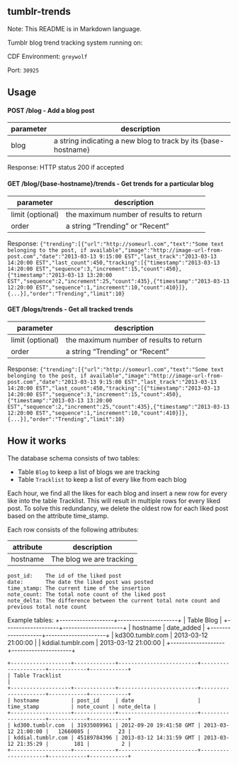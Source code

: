 ## tumblr-trends ##

Note: This README is in Markdown language.

Tumblr blog trend tracking system running on:

CDF Environment: ```greywolf```

Port: ```30925```

## Usage ##

#### POST /blog - Add a blog post ####

|parameter|description|
|---|---|
| blog | a string indicating a new blog to track by its {base-hostname} |
Response: HTTP status 200 if accepted

#### GET /blog/{base-hostname}/trends - Get trends for a particular blog ####

|parameter|description|
|---|---|
| limit (optional) | the maximum number of results to return |
| order | a string “Trending” or “Recent” |

Response:
```{"trending":[{"url":"http://someurl.com","text":"Some text belonging to the post, if available","image":"http://image-url-from-post.com","date":"2013-03-13 9:15:00 EST","last_track":"2013-03-13 14:20:00 EST","last_count":450,"tracking":[{"timestamp":"2013-03-13 14:20:00 EST","sequence":3,"increment":15,"count":450},{"timestamp":"2013-03-13 13:20:00 EST","sequence":2,"increment":25,"count":435},{"timestamp":"2013-03-13 12:20:00 EST","sequence":1,"increment":10,"count":410}]},{...}],"order":"Trending","limit":10}```

#### GET /blogs/trends - Get all tracked trends ####

| parameter | description |
|---|---|
| limit (optional) | the maximum number of results to return |
| order | a string “Trending” or “Recent” |

Response:
```{"trending":[{"url":"http://someurl.com","text":"Some text belonging to the post, if available","image":"http://image-url-from-post.com","date":"2013-03-13 9:15:00 EST","last_track":"2013-03-13 14:20:00 EST","last_count":450,"tracking":[{"timestamp":"2013-03-13 14:20:00 EST","sequence":3,"increment":15,"count":450},{"timestamp":"2013-03-13 13:20:00 EST","sequence":2,"increment":25,"count":435},{"timestamp":"2013-03-13 12:20:00 EST","sequence":1,"increment":10,"count":410}]},{...}],"order":"Trending","limit":10}```


## How it works ##

The database schema consists of two tables:
+ Table ```Blog``` to keep a list of blogs we are tracking
+ Table ```Tracklist``` to keep a list of every like from each blog

Each hour, we find all the likes for each blog and insert a new row for every like into the table Tracklist. This will result in multiple rows for every liked post.  To solve this redundancy, we delete the oldest row for each liked post based on the attribute time_stamp.

Each row consists of the following attributes:

| attribute | description |
|---|---|
|hostname|The blog we are tracking|
	post_id:	The id of the liked post
	date:		The date the liked post was posted
	time_stamp:	The current time of the insertion
	note_count:	The total note count of the liked post
	note_delta: The difference between the current total note count and previous total note count

Example tables:
	+-------------------+---------------------+
	| Table Blog                              |
	+-------------------+---------------------+
	| hostname          | date_added          |
	+-------------------+---------------------+
	| kd300.tumblr.com  | 2013-03-12 21:00:00 |
	| kddial.tumblr.com | 2013-03-12 21:00:00 |
	+-------------------+---------------------+

	+-------------------+-------------+-------------------------+---------------------+------------+------------+
	| Table Tracklist                                                                                           |
	+-------------------+-------------+-------------------------+---------------------+------------+------------+
	| hostname          | post_id     | date                    | time_stamp          | note_count | note_delta |
	+-------------------+-------------+-------------------------+---------------------+------------+------------+
	| kd300.tumblr.com  | 31935089961 | 2012-09-20 19:41:58 GMT | 2013-03-12 21:00:00 |   12660085 |         23 |
	| kddial.tumblr.com | 45189784396 | 2013-03-12 14:31:59 GMT | 2013-03-12 21:35:29 |        181 |          2 |
	+-------------------+-------------+-------------------------+---------------------+------------+------------+


